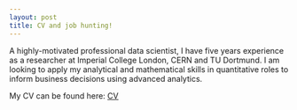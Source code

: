 ```yaml
---
layout: post
title: CV and job hunting!
---
```


A highly-motivated professional data scientist, I have five years experience as a researcher at Imperial College London, CERN and TU Dortmund. I am looking to apply my analytical and mathematical skills in quantitative roles to inform business decisions using advanced analytics. 

My CV can be found here: [CV](https://github.com/alexshires/cv/blob/master/alexander-shires-cv.pdf)

